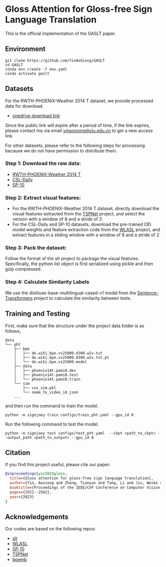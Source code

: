 # Gloss Attention for Gloss-free Sign Language Translation

This is the official implementation of the GASLT paper.

## Environment

```shell
git clone https://github.com/YinAoXiong/GASLT
cd GASLT
conda env create -f env.yaml
conda activate gaslt
```

## Datasets

For the RWTH-PHOENIX-Weather 2014 T dataset, we provide processed data for download. 

* [onedrive download link](https://zjueducn-my.sharepoint.com/:u:/g/personal/yinaoxiong_zju_edu_cn/EYiItnOUUxhCnrIRduhYh3oBsGYlEUO_-heZAFzr4amzQw?e=JyHmRE)

Since the public link will expire after a period of time, if the link expires, please contact me via email yinaoxiong@zju.edu.cn to get a new access link.

For other datasets, please refer to the following steps for processing because we do not have permission to distribute them.

### Step 1: Download the raw data:
* [RWTH-PHOENIX-Weather 2014 T](https://www-i6.informatik.rwth-aachen.de/~koller/RWTH-PHOENIX-2014-T/)
* [CSL-Daily](https://ustc-slr.github.io/datasets/2021_csl_daily/)
* [SP-10](https://github.com/MLSLT/SP-10)

### Step 2: Extract visual features:
* For the RWTH-PHOENIX-Weather 2014 T dataset, directly download the visual features extracted from the [TSPNet](https://github.com/verashira/TSPNet) project, and select the version with a window of 8 and a stride of 2.
* For the CSL-Daily and SP-10 datasets, download the pre-trained I3D model weights and feature extraction code from the [WLASL](https://github.com/dxli94/WLASL) project, and extract features in a sliding window with a window of 8 and a stride of 2.

### Step 3: Pack the dataset:

Follow the format of the slt project to package the visual features. Specifically, the python list object is first serialized using pickle and then gzip compressed.

### Step 4: Calculate Similarity Labels

We use the distiluse-base-multilingual-cased-v1 model from the [Sentence-Transformers](https://www.sbert.net/docs/pretrained_models.html) project to calculate the similarity between texts.

## Training and Testing
First, make sure that the structure under the project data folder is as follows, 
```shell
data
└── pht
    ├── bpe
    │   ├── de.wiki.bpe.vs25000.d300.w2v.txt
    │   ├── de.wiki.bpe.vs25000.d300.w2v.txt.pt
    │   └── de.wiki.bpe.vs25000.model
    ├── data
    │   ├── phoenix14t.pami0.dev
    │   ├── phoenix14t.pami0.test
    │   └── phoenix14t.pami0.train
    └── sim
        ├── cos_sim.pkl
        └── name_to_video_id.json
    ... 
```

and then run the command to train the model.

```shell
python -m signjoey train configs/train_pht.yaml --gpu_id 0
```
Run the following command to test the model.
```shell
python -m signjoey test configs/test_pht.yaml  --ckpt <path_to_ckpt> --output_path <path_to_output> --gpu_id 0
```


## Citation

If you find this project useful, please cite our paper:

```bibtex
@inproceedings{yin2023gloss,
  title={Gloss attention for gloss-free sign language translation},
  author={Yin, Aoxiong and Zhong, Tianyun and Tang, Li and Jin, Weike and Jin, Tao and Zhao, Zhou},
  booktitle={Proceedings of the IEEE/CVF Conference on Computer Vision and Pattern Recognition},
  pages={2551--2562},
  year={2023}
}
```

## Acknowledgements
Our codes are based on the following repos:
* [slt](https://github.com/neccam/slt)
* [WLASL](https://github.com/dxli94/WLASL)
* [SP-10](https://github.com/MLSLT/SP-10)
* [TSPNet](https://github.com/verashira/TSPNet)
* [bpemb](https://github.com/bheinzerling/bpemb)